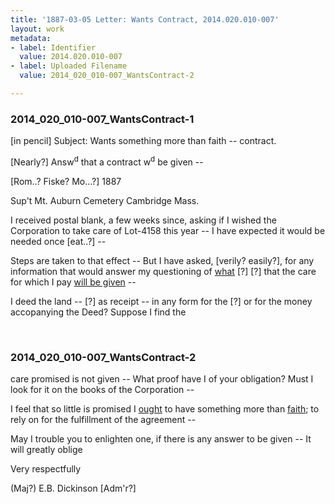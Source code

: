 ```yaml
---
title: '1887-03-05 Letter: Wants Contract, 2014.020.010-007'
layout: work
metadata:
- label: Identifier
  value: 2014.020.010-007
- label: Uploaded Filename
  value: 2014_020_010-007_WantsContract-2

---
```

<div class="pages">
<div id="page-1751942">
<h3><a name="page-1751942">2014_020_010-007_WantsContract-1</a></h3>
<div class="page-content">
<p>[in pencil] Subject: Wants something more than faith -- contract.</p>
<p>[Nearly?]<span class='line-break'> </span>Answ<sup>d</sup> that<span class='line-break'> </span>a contract w<sup>d</sup> be<span class='line-break'> </span>given --</p>
<p>[Rom..? Fiske? Mo...?]<span class='line-break'> </span>1887</p>
<p>Sup't Mt. Auburn Cemetery<span class='line-break'> </span>Cambridge Mass.</p>
<p>I received postal blank, a few<span class='line-break'> </span>weeks since, asking if I wished<span class='line-break'> </span>the Corporation to take care of Lot-4158<span class='line-break'> </span>this year -- I have expected it<span class='line-break'> </span>would be needed once [eat..?] --</p>
<p>Steps are taken to that effect --<span class='line-break'> </span>But I have asked, [verily? easily?], for<span class='line-break'> </span>any information that would answer<span class='line-break'> </span>my questioning of <u>what</u> [?]<span class='line-break'> </span>[?] that the care for<span class='line-break'> </span>which I pay <u>will be given</u> --</p>
<p>I deed the land -- [?] as<span class='line-break'> </span>receipt -- in any form for the [?]<span class='line-break'> </span>or for the money accopanying the<span class='line-break'> </span>Deed? Suppose I find the</p>
</div>
</div>
<br />
<div id="page-1751943">
<h3><a name="page-1751943">2014_020_010-007_WantsContract-2</a></h3>
<div class="page-content">
<p>care promised is not given --<span class='line-break'> </span>What proof have I of your obligation?<span class='line-break'> </span>Must I look for it on the books<span class='line-break'> </span>of the Corporation --</p>
<p>I feel that so little is promised<span class='line-break'> </span>I <u>ought</u> to have something more than<span class='line-break'> </span><u>faith</u>; to rely on for the fulfillment<span class='line-break'> </span>of the agreement --</p>
<p>May I trouble you to enlighten<span class='line-break'> </span>one, if there is any answer to be<span class='line-break'> </span>given -- It will greatly oblige</p>
<p>Very respectfully</p>
<p>(Maj?) E.B. Dickinson<span class='line-break'> </span>[Adm'r?]</p>
</div>
</div>
<br />
</div>
